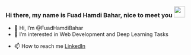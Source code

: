 ### Hi there, my name is Fuad Hamdi Bahar, nice to meet you <img src="https://media.giphy.com/media/hvRJCLFzcasrR4ia7z/giphy.gif" width="30px"/>

- 👋 Hi, I’m @FuadHamdiBahar
- 👀 I’m interested in Web Development and Deep Learning Tasks
<!-- - 🌱 I’m currently learning ... -->
<!-- - 💞️ I’m looking to collaborate on ... -->
- 📫 How to reach me [LinkedIn](https://www.linkedin.com/in/fuad-hamdi-bahar-b11784205/)

<!---
FuadHamdiBahar/FuadHamdiBahar is a ✨ special ✨ repository because its `README.md` (this file) appears on your GitHub profile.
You can click the Preview link to take a look at your changes.
--->
